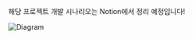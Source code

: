 해당 프로젝트 개발 시나리오는 Notion에서 정리 예정입니다!

![Diagram](https://github.com/ln32/Voca-Arena/assets/94381505/1fbd09b4-ec93-4cf9-9298-36a99222cf8f)
